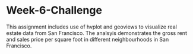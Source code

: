 # Week-6-Challenge

This assignment includes use of hvplot and geoviews to visualize real estate data from San Francisco. The analsyis demonstrates the gross rent and sales price per square foot in different neighbourhoods in San Francisco. 
